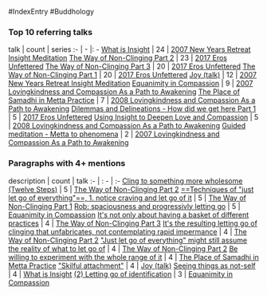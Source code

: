 #IndexEntry #Buddhology

### Top 10 referring talks
talk | count | series
:- | - |: -
<a data-href="What is Insight" href="What+is+Insight" class="internal-link">What is Insight</a> | 24 | <a data-href="2007 New Years Retreat Insight Meditation" href="2007+New+Years+Retreat+Insight+Meditation" class="internal-link">2007 New Years Retreat Insight Meditation</a>
<a data-href="The Way of Non-Clinging Part 2" href="The+Way+of+Non-Clinging+Part+2" class="internal-link">The Way of Non-Clinging Part 2</a> | 23 | <a data-href="2017 Eros Unfettered" href="2017+Eros+Unfettered" class="internal-link">2017 Eros Unfettered</a>
<a data-href="The Way of Non-Clinging Part 3" href="The+Way+of+Non-Clinging+Part+3" class="internal-link">The Way of Non-Clinging Part 3</a> | 20 | <a data-href="2017 Eros Unfettered" href="2017+Eros+Unfettered" class="internal-link">2017 Eros Unfettered</a>
<a data-href="The Way of Non-Clinging Part 1" href="The+Way+of+Non-Clinging+Part+1" class="internal-link">The Way of Non-Clinging Part 1</a> | 20 | <a data-href="2017 Eros Unfettered" href="2017+Eros+Unfettered" class="internal-link">2017 Eros Unfettered</a>
<a data-href="Joy (talk)" href="Joy+%28talk%29" class="internal-link">Joy (talk)</a> | 12 | <a data-href="2007 New Years Retreat Insight Meditation" href="2007+New+Years+Retreat+Insight+Meditation" class="internal-link">2007 New Years Retreat Insight Meditation</a>
<a data-href="Equanimity in Compassion" href="Equanimity+in+Compassion" class="internal-link">Equanimity in Compassion</a> | 9 | <a data-href="2007 Lovingkindness and Compassion As a Path to Awakening" href="2007+Lovingkindness+and+Compassion+As+a+Path+to+Awakening" class="internal-link">2007 Lovingkindness and Compassion As a Path to Awakening</a>
<a data-href="The Place of Samadhi in Metta Practice" href="The+Place+of+Samadhi+in+Metta+Practice" class="internal-link">The Place of Samadhi in Metta Practice</a> | 7 | <a data-href="2008 Lovingkindness and Compassion As a Path to Awakening" href="2008+Lovingkindness+and+Compassion+As+a+Path+to+Awakening" class="internal-link">2008 Lovingkindness and Compassion As a Path to Awakening</a>
<a data-href="Dilemmas and Delineations - How did we get here Part 1" href="Dilemmas+and+Delineations+-+How+did+we+get+here+Part+1" class="internal-link">Dilemmas and Delineations - How did we get here Part 1</a> | 5 | <a data-href="2017 Eros Unfettered" href="2017+Eros+Unfettered" class="internal-link">2017 Eros Unfettered</a>
<a data-href="Using Insight to Deepen Love and Compassion" href="Using+Insight+to+Deepen+Love+and+Compassion" class="internal-link">Using Insight to Deepen Love and Compassion</a> | 5 | <a data-href="2008 Lovingkindness and Compassion As a Path to Awakening" href="2008+Lovingkindness+and+Compassion+As+a+Path+to+Awakening" class="internal-link">2008 Lovingkindness and Compassion As a Path to Awakening</a>
<a data-href="Guided meditation - Metta to phenomena" href="Guided+meditation+-+Metta+to+phenomena" class="internal-link">Guided meditation - Metta to phenomena</a> | 2 | <a data-href="2007 Lovingkindness and Compassion As a Path to Awakening" href="2007+Lovingkindness+and+Compassion+As+a+Path+to+Awakening" class="internal-link">2007 Lovingkindness and Compassion As a Path to Awakening</a>

### Paragraphs with 4+ mentions
description | count | talk
:- | : - | :-
<a aria-label-position="top" aria-label="The Way of Non-Clinging Part 2 > Cling to something more wholesome Twelve Steps" data-href="The Way of Non-Clinging Part 2#Cling to something more wholesome Twelve Steps" href="The+Way+of+Non-Clinging+Part+2#Cling+to+something+more+wholesome+Twelve+Steps" class="internal-link">Cling to something more wholesome (Twelve Steps)</a> | 5 | <a data-href="The Way of Non-Clinging Part 2" href="The+Way+of+Non-Clinging+Part+2" class="internal-link">The Way of Non-Clinging Part 2</a>
<a aria-label-position="top" aria-label="The Way of Non-Clinging Part 1 > Techniques of just let go of everything 1 notice craving and let go of it" data-href="The Way of Non-Clinging Part 1#Techniques of just let go of everything 1 notice craving and let go of it" href="The+Way+of+Non-Clinging+Part+1#Techniques+of+%22just+let+go+of+everything%22+1+notice+craving+and+let+go+of+it" class="internal-link">==Techniques of &quot;just let go of everything&quot;==, 1. notice craving and let go of it</a> | 5 | <a data-href="The Way of Non-Clinging Part 1" href="The+Way+of+Non-Clinging+Part+1" class="internal-link">The Way of Non-Clinging Part 1</a>
<a aria-label-position="top" aria-label="Equanimity in Compassion > Rob spaciousness and progressivly letting go" data-href="Equanimity in Compassion#Rob spaciousness and progressivly letting go" href="Equanimity+in+Compassion#Rob+spaciousness+and+progressivly+letting+go" class="internal-link">Rob: spaciousness and progressivly letting go</a> | 5 | <a data-href="Equanimity in Compassion" href="Equanimity+in+Compassion" class="internal-link">Equanimity in Compassion</a>
<a aria-label-position="top" aria-label="The Way of Non-Clinging Part 3 > Its not only about having a basket of different practices" data-href="The Way of Non-Clinging Part 3#It's not only about having a basket of different practices" href="The+Way+of+Non-Clinging+Part+3#It%27s+not+only+about+having+a+basket+of+different+practices" class="internal-link">It&#x27;s not only about having a basket of different practices</a> | 4 | <a data-href="The Way of Non-Clinging Part 3" href="The+Way+of+Non-Clinging+Part+3" class="internal-link">The Way of Non-Clinging Part 3</a>
<a aria-label-position="top" aria-label="The Way of Non-Clinging Part 2 > Its the resulting letting go of clinging that unfabricates not contemplating rapid impermance" data-href="The Way of Non-Clinging Part 2#It's the resulting letting go of clinging that unfabricates not contemplating rapid impermance" href="The+Way+of+Non-Clinging+Part+2#It%27s+the+resulting+letting+go+of+clinging+that+unfabricates+not+contemplating+rapid+impermance" class="internal-link">It&#x27;s the resulting letting go of clinging that unfabricates, not contemplating rapid impermance</a> | 4 | <a data-href="The Way of Non-Clinging Part 2" href="The+Way+of+Non-Clinging+Part+2" class="internal-link">The Way of Non-Clinging Part 2</a>
<a aria-label-position="top" aria-label="The Way of Non-Clinging Part 2 > Just let go of everything might still assume the reality of what to let go of" data-href="The Way of Non-Clinging Part 2#Just let go of everything might still assume the reality of what to let go of" href="The+Way+of+Non-Clinging+Part+2#%22Just+let+go+of+everything%22+might+still+assume+the+reality+of+what+to+let+go+of" class="internal-link">&quot;Just let go of everything&quot; might still assume the reality of what to let go of</a> | 4 | <a data-href="The Way of Non-Clinging Part 2" href="The+Way+of+Non-Clinging+Part+2" class="internal-link">The Way of Non-Clinging Part 2</a>
<a aria-label-position="top" aria-label="The Place of Samadhi in Metta Practice > Be willing to experiment with the whole range of it" data-href="The Place of Samadhi in Metta Practice#Be willing to experiment with the whole range of it" href="The+Place+of+Samadhi+in+Metta+Practice#Be+willing+to+experiment+with+the+whole+range+of+it" class="internal-link">Be willing to experiment with the whole range of it</a> | 4 | <a data-href="The Place of Samadhi in Metta Practice" href="The+Place+of+Samadhi+in+Metta+Practice" class="internal-link">The Place of Samadhi in Metta Practice</a>
<a aria-label-position="top" aria-label="Joy (talk) > Skilful attachment" data-href="Joy (talk)#Skilful attachment" href="Joy+%28talk%29#%22Skilful+attachment%22" class="internal-link">&quot;Skilful attachment&quot;</a> | 4 | <a data-href="Joy (talk)" href="Joy+%28talk%29" class="internal-link">Joy (talk)</a>
<a aria-label-position="top" aria-label="What is Insight > Seeing things as not-self" data-href="What is Insight#Seeing things as not-self" href="What+is+Insight#Seeing+things+as+not-self" class="internal-link">Seeing things as not-self</a> | 4 | <a data-href="What is Insight" href="What+is+Insight" class="internal-link">What is Insight</a>
<a aria-label-position="top" aria-label="Equanimity in Compassion > 2 Letting go of identification" data-href="Equanimity in Compassion#2 Letting go of identification" href="Equanimity+in+Compassion#2+Letting+go+of+identification" class="internal-link">(2) Letting go of identification</a> | 3 | <a data-href="Equanimity in Compassion" href="Equanimity+in+Compassion" class="internal-link">Equanimity in Compassion</a>

